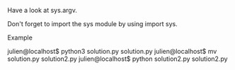 Have a look at sys.argv.

Don't forget to import the sys module by using import sys.

Example

julien@localhost$ python3 solution.py
solution.py
julien@localhost$ mv solution.py solution2.py
julien@localhost$ python solution2.py
solution2.py